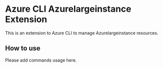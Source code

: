 # Azure CLI Azurelargeinstance Extension #
This is an extension to Azure CLI to manage Azurelargeinstance resources.

## How to use ##
Please add commands usage here.